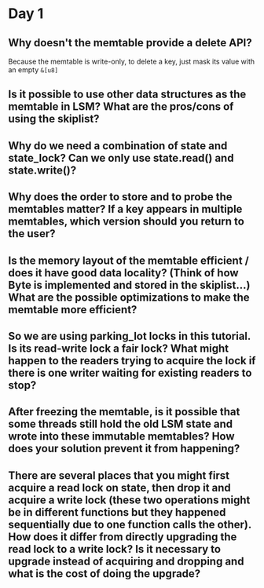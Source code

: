 # Day 1

## Why doesn't the memtable provide a delete API?

Because the memtable is write-only, to delete a key, just mask its value with
an empty `&[u8]`

## Is it possible to use other data structures as the memtable in LSM? What are the pros/cons of using the skiplist?

## Why do we need a combination of state and state_lock? Can we only use state.read() and state.write()?

## Why does the order to store and to probe the memtables matter? If a key appears in multiple memtables, which version should you return to the user?

## Is the memory layout of the memtable efficient / does it have good data locality? (Think of how Byte is implemented and stored in the skiplist...) What are the possible optimizations to make the memtable more efficient?

## So we are using parking_lot locks in this tutorial. Is its read-write lock a fair lock? What might happen to the readers trying to acquire the lock if there is one writer waiting for existing readers to stop?

## After freezing the memtable, is it possible that some threads still hold the old LSM state and wrote into these immutable memtables? How does your solution prevent it from happening?

## There are several places that you might first acquire a read lock on state, then drop it and acquire a write lock (these two operations might be in different functions but they happened sequentially due to one function calls the other). How does it differ from directly upgrading the read lock to a write lock? Is it necessary to upgrade instead of acquiring and dropping and what is the cost of doing the upgrade?